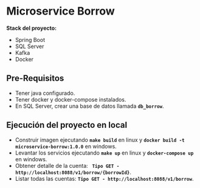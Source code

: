 Microservice Borrow
=====

**Stack del proyecto:**

* Spring Boot
* SQL Server
* Kafka
* Docker

## Pre-Requisitos

* Tener java configurado.
* Tener docker y docker-compose instalados.
* En SQL Server, crear una base de datos llamada **`db_borrow`**.

## Ejecución del proyecto en local

* Construir imagen ejecutando **`make build`** en linux y **`docker build -t microservice-borrow:1.0.0`** en windows.
* Levantar los servicios ejecutando **`make up`** en linux y **`docker-compose up`** en windows.
* Obtener detalle de la cuenta: **` Tipo GET - http://localhost:8088/v1/borrow/{borrowId}`**.
* Listar todas las cuentas: **`Tipo GET - http://localhost:8088/v1/borrow`**.
